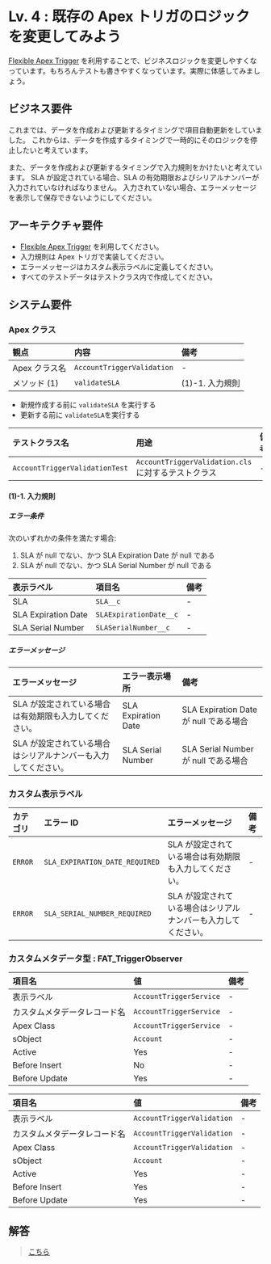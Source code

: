 # Lv. 4 : 既存の Apex トリガのロジックを変更してみよう

[Flexible Apex Trigger](https://github.com/takahitomiyamoto/flexible-apex-trigger#flexible-apex-trigger) を利用することで、ビジネスロジックを変更しやすくなっています。もちろんテストも書きやすくなっています。実際に体感してみましょう。

## ビジネス要件

これまでは、データを作成および更新するタイミングで項目自動更新をしていました。
これからは、データを作成するタイミングで一時的にそのロジックを停止したいと考えています。

また、データを作成および更新するタイミングで入力規則をかけたいと考えています。
SLA が設定されている場合、SLA の有効期限およびシリアルナンバーが入力されていなければなりません。
入力されていない場合、エラーメッセージを表示して保存できないようにしてください。

## アーキテクチャ要件

- [Flexible Apex Trigger](https://github.com/takahitomiyamoto/flexible-apex-trigger#flexible-apex-trigger) を利用してください。
- 入力規則は Apex トリガで実装してください。
- エラーメッセージはカスタム表示ラベルに定義してください。
- すべてのテストデータはテストクラス内で作成してください。

## システム要件

### Apex クラス

| 観点          | 内容                       | 備考            |
| :------------ | :------------------------- | :-------------- |
| Apex クラス名 | `AccountTriggerValidation` | -               |
| メソッド (1)  | `validateSLA`              | (1)-1. 入力規則 |

- 新規作成する前に `validateSLA` を実行する
- 更新する前に `validateSLA`を実行する

| テストクラス名                 | 用途                                                | 備考 |
| :----------------------------- | :-------------------------------------------------- | :--- |
| `AccountTriggerValidationTest` | `AccountTriggerValidation.cls` に対するテストクラス | -    |

#### (1)-1. 入力規則

##### エラー条件

次のいずれかの条件を満たす場合:

1. SLA が null でない、かつ SLA Expiration Date が null である
1. SLA が null でない、かつ SLA Serial Number が null である

| 表示ラベル          | 項目名                 | 備考 |
| :------------------ | :--------------------- | :--- |
| SLA                 | `SLA__c`               | -    |
| SLA Expiration Date | `SLAExpirationDate__c` | -    |
| SLA Serial Number   | `SLASerialNumber__c`   | -    |

##### エラーメッセージ

| エラーメッセージ                                               | エラー表示場所      | 備考                                   |
| :------------------------------------------------------------- | :------------------ | :------------------------------------- |
| SLA が設定されている場合は有効期限も入力してください。         | SLA Expiration Date | SLA Expiration Date が null である場合 |
| SLA が設定されている場合はシリアルナンバーも入力してください。 | SLA Serial Number   | SLA Serial Number が null である場合   |

### カスタム表示ラベル

| カテゴリ | エラー ID                      | エラーメッセージ                                               | 備考 |
| :------- | :----------------------------- | :------------------------------------------------------------- | :--- |
| `ERROR`  | `SLA_EXPIRATION_DATE_REQUIRED` | SLA が設定されている場合は有効期限も入力してください。         | -    |
| `ERROR`  | `SLA_SERIAL_NUMBER_REQUIRED`   | SLA が設定されている場合はシリアルナンバーも入力してください。 | -    |

### カスタムメタデータ型 : FAT_TriggerObserver

| 項目名                       | 値                      | 備考 |
| :--------------------------- | :---------------------- | :--- |
| 表示ラベル                   | `AccountTriggerService` | -    |
| カスタムメタデータレコード名 | `AccountTriggerService` | -    |
| Apex Class                   | `AccountTriggerService` | -    |
| sObject                      | `Account`               | -    |
| Active                       | Yes                     | -    |
| Before Insert                | No                      | -    |
| Before Update                | Yes                     | -    |

| 項目名                       | 値                         | 備考 |
| :--------------------------- | :------------------------- | :--- |
| 表示ラベル                   | `AccountTriggerValidation` | -    |
| カスタムメタデータレコード名 | `AccountTriggerValidation` | -    |
| Apex Class                   | `AccountTriggerValidation` | -    |
| sObject                      | `Account`                  | -    |
| Active                       | Yes                        | -    |
| Before Insert                | Yes                        | -    |
| Before Update                | Yes                        | -    |

## 解答

> [こちら](level-04-answer.md)
